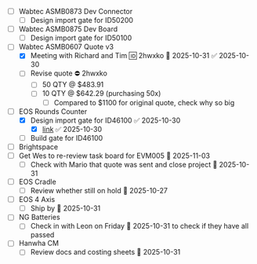 
- [ ] Wabtec ASMB0873 Dev Connector
	- [ ] Design import gate for ID50200
- [ ] Wabtec ASMB0875 Dev Board
	- [ ] Design import gate for ID50100
- [ ] Wabtec ASMB0607 Quote v3
	- [x] Meeting with Richard and Tim 🆔 2hwxko 📅 2025-10-31 ✅ 2025-10-30
	- [ ] Revise quote ⛔ 2hwxko
		- [ ] 50 QTY @ $483.91
		- [ ] 10 QTY @ $642.29 (purchasing 50x)
			- [ ] Compared to $1100 for original quote, check why so big
- [ ] EOS Rounds Counter
	- [x] Design import gate for ID46100 ✅ 2025-10-30
		- [x] [link](https://midgard/cms/newdb/view.cgi?form=support_requests;key=14054) ✅ 2025-10-30
	- [ ] Build gate for ID46100
- [ ] Brightspace
- [ ] Get Wes to re-review task board for EVM005 📅 2025-11-03 
	- [ ] Check with Mario that quote was sent and close project 📅 2025-10-31 
- [ ] EOS Cradle
	- [ ] Review whether still on hold 📅 2025-10-27 
- [ ] EOS 4 Axis
	- [ ] Ship by 📅 2025-10-31 
- [ ] NG Batteries
	- [ ] Check in with Leon on Friday 📅 2025-10-31 to check if they have all passed
- [ ] Hanwha CM
	- [ ] Review docs and costing sheets 📅 2025-10-31